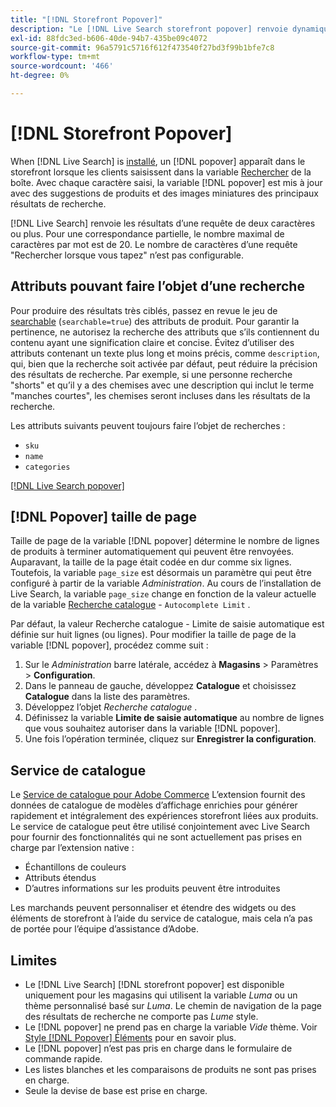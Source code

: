 ```yaml
---
title: "[!DNL Storefront Popover]"
description: "Le [!DNL Live Search storefront popover] renvoie dynamiquement les produits suggérés et les miniatures."
exl-id: 88fdc3ed-b606-40de-94b7-435be09c4072
source-git-commit: 96a5791c5716f612f473540f27bd3f99b1bfe7c8
workflow-type: tm+mt
source-wordcount: '466'
ht-degree: 0%

---
```


# [!DNL Storefront Popover]

When [!DNL Live Search] is [installé](install.md), un [!DNL popover] apparaît dans le storefront lorsque les clients saisissent dans la variable [Rechercher](https://experienceleague.adobe.com/docs/commerce-admin/catalog/catalog/search/search.html#quick-search) de la boîte. Avec chaque caractère saisi, la variable [!DNL popover] est mis à jour avec des suggestions de produits et des images miniatures des principaux résultats de recherche.

[!DNL Live Search] renvoie les résultats d’une requête de deux caractères ou plus. Pour une correspondance partielle, le nombre maximal de caractères par mot est de 20. Le nombre de caractères d’une requête &quot;Rechercher lorsque vous tapez&quot; n’est pas configurable.

## Attributs pouvant faire l’objet d’une recherche

Pour produire des résultats très ciblés, passez en revue le jeu de [searchable](https://experienceleague.adobe.com/docs/commerce-admin/catalog/product-attributes/product-attributes.html) (`searchable=true`) des attributs de produit. Pour garantir la pertinence, ne autorisez la recherche des attributs que s’ils contiennent du contenu ayant une signification claire et concise. Évitez d’utiliser des attributs contenant un texte plus long et moins précis, comme `description`, qui, bien que la recherche soit activée par défaut, peut réduire la précision des résultats de recherche. Par exemple, si une personne recherche &quot;shorts&quot; et qu’il y a des chemises avec une description qui inclut le terme &quot;manches courtes&quot;, les chemises seront incluses dans les résultats de la recherche.

Les attributs suivants peuvent toujours faire l’objet de recherches :

* `sku`
* `name`
* `categories`

[[!DNL Live Search popover]](assets/storefront-search-as-you-type.png)

## [!DNL Popover] taille de page

Taille de page de la variable [!DNL popover] détermine le nombre de lignes de produits à terminer automatiquement qui peuvent être renvoyées. Auparavant, la taille de la page était codée en dur comme six lignes. Toutefois, la variable `page_size` est désormais un paramètre qui peut être configuré à partir de la variable *Administration*. Au cours de l’installation de Live Search, la variable `page_size` change en fonction de la valeur actuelle de la variable [Recherche catalogue](https://experienceleague.adobe.com/docs/commerce-admin/config/catalog/catalog.html) - `Autocomplete Limit` .

Par défaut, la valeur Recherche catalogue - Limite de saisie automatique est définie sur huit lignes (ou lignes). Pour modifier la taille de page de la variable [!DNL popover], procédez comme suit :

1. Sur le *Administration* barre latérale, accédez à **Magasins** > Paramètres > **Configuration**.
1. Dans le panneau de gauche, développez **Catalogue** et choisissez **Catalogue** dans la liste des paramètres.
1. Développez l’objet *Recherche catalogue* .
1. Définissez la variable **Limite de saisie automatique** au nombre de lignes que vous souhaitez autoriser dans la variable [!DNL popover].
1. Une fois l’opération terminée, cliquez sur **Enregistrer la configuration**.

## Service de catalogue

Le [Service de catalogue pour Adobe Commerce](../catalog-service/overview.md) L’extension fournit des données de catalogue de modèles d’affichage enrichies pour générer rapidement et intégralement des expériences storefront liées aux produits. Le service de catalogue peut être utilisé conjointement avec Live Search pour fournir des fonctionnalités qui ne sont actuellement pas prises en charge par l’extension native :

* Échantillons de couleurs
* Attributs étendus
* D’autres informations sur les produits peuvent être introduites

Les marchands peuvent personnaliser et étendre des widgets ou des éléments de storefront à l’aide du service de catalogue, mais cela n’a pas de portée pour l’équipe d’assistance d’Adobe.

## Limites

* Le [!DNL Live Search] [!DNL storefront popover] est disponible uniquement pour les magasins qui utilisent la variable *Luma* ou un thème personnalisé basé sur *Luma*. Le chemin de navigation de la page des résultats de recherche ne comporte pas *Lume* style.
* Le [!DNL popover] ne prend pas en charge la variable *Vide* thème. Voir [Style [!DNL Popover] Éléments](storefront-popover-styling.md) pour en savoir plus.
* Le [!DNL popover] n’est pas pris en charge dans le formulaire de commande rapide.
* Les listes blanches et les comparaisons de produits ne sont pas prises en charge.
* Seule la devise de base est prise en charge.
